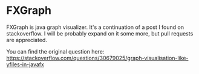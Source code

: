 # FXGraph

FXGraph is java graph visualizer. It's a continuation of a post I found on stackoverflow. I will be probably expand on it some more, but pull requests are appreciated.

You can find the original question here: https://stackoverflow.com/questions/30679025/graph-visualisation-like-yfiles-in-javafx 